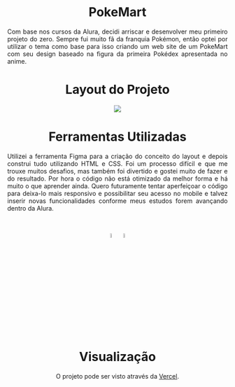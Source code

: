 <h1 align="center"> PokeMart</h1>
<p align="justify">Com base nos cursos da Alura, decidi arriscar e desenvolver meu primeiro projeto do zero. Sempre fui muito fã da franquia Pokémon, então optei por utilizar o tema como base para isso criando um web site de um PokeMart com seu design baseado na figura da primeira Pokédex apresentada no anime.</p>

<h1 align="center"> Layout do Projeto</h1>

<p align="center"><img src="https://github.com/ismandrade/pokemart/assets/134115209/e81e79d1-f130-40a6-83fb-2285857469c9"></p>

 <h1 align="center">Ferramentas Utilizadas</h1>

<p align="justify">Utilizei a ferramenta Figma para a criação do conceito do layout e depois construi tudo utilizando HTML e CSS. Foi um processo difícil e que me trouxe muitos desafios, mas também foi divertido e gostei muito de fazer e do resultado. Por hora o código não está otimizado da melhor forma e há muito o que aprender ainda. Quero futuramente tentar aperfeiçoar o código para deixa-lo mais responsivo e possibilitar seu acesso no mobile e talvez inserir novas funcionalidades conforme meus estudos forem avançando dentro da Alura.</p>
  
<br>

<p align="center"><img src="https://camo.githubusercontent.com/d458b55282fc167f5a189b35e54f966acdd5100d9331d90bea6416f2805e7f95/68747470733a2f2f63646e2e6a7364656c6976722e6e65742f67682f64657669636f6e732f64657669636f6e2f69636f6e732f68746d6c352f68746d6c352d706c61696e2e737667" width="5%"> <img src="https://camo.githubusercontent.com/ad8fbf7f75f04b296b72beb893acf572b364e69ec35ea41a68a29507f5b1cd1b/68747470733a2f2f63646e2e6a7364656c6976722e6e65742f67682f64657669636f6e732f64657669636f6e2f69636f6e732f637373332f637373332d706c61696e2e737667" width="5%"></p>

<br>
 
 <h1 align="center">Visualização</h1>
  
<p align="center">O projeto pode ser visto através da <a href="https://pokemart-one.vercel.app/index.html">Vercel</a>.</p>
